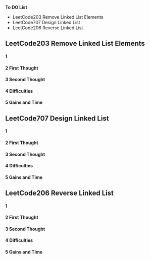 **To DO List**
- LeetCode203 Remove Linked List Elements
- LeetCode707 Design Linked List
- LeetCode206 Reverse Linked List

## LeetCode203 Remove Linked List Elements
#### 1



#### 2 First Thought


#### 3 Second Thought




#### 4 Difficulties


#### 5 Gains and Time 



## LeetCode707 Design Linked List
#### 1



#### 2 First Thought


#### 3 Second Thought




#### 4 Difficulties


#### 5 Gains and Time 






## LeetCode206 Reverse Linked List

#### 1



#### 2 First Thought


#### 3 Second Thought




#### 4 Difficulties


#### 5 Gains and Time 
